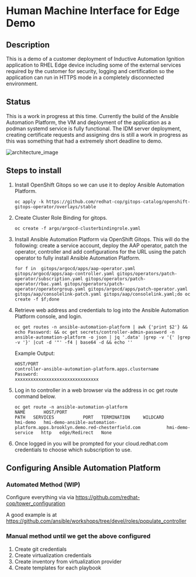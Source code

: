 # Human Machine Interface for Edge Demo

## Description

This is a demo of a customer deployment of Inductive Automation Ignition application to RHEL Edge device including some of the external services required by the customer for security, logging and certification so the application can run in HTTPS mode in a completely disconnected environment.

## Status

This is a work in progress at this time. Currently the build of the Ansible Automation Platform, the VM and deployment of the application as a podman systemd service is fully functional. The IDM server deployment, creating certificate requests and assigning dns is still a work in progress as this was something that had a extremely short deadline to demo.

![architecture_image](images/hmi-demo.png)

## Steps to install

1. Install OpenShift Gitops so we can use it to deploy Ansible Automation Platform.

    ```shell
    oc apply -k https://github.com/redhat-cop/gitops-catalog/openshift-gitops-operator/overlays/stable
    ```

2. Create Cluster Role Binding for gitops.

   ```shell
   oc create -f argo/argocd-clusterbindingrole.yaml
   ```

3. Install Ansible Automation Platform via OpenShift Gitops. This will do the following: create a service account, deploy the AAP operator, patch the operator, controller and add configurations for the URL using the patch operator to fully install Ansible Automation Platform.

    ```shell
    for f in  gitops/argocd/apps/aap-operator.yaml gitops/argocd/apps/aap-controller.yaml gitops/operators/patch-operator/subscription.yaml gitops/operators/patch-operator/rbac.yaml gitops/operators/patch-operator/operatorgroup.yaml gitops/argocd/apps/patch-operator.yaml gitops/aap/consolelink-patch.yaml gitops/aap/consolelink.yaml;do oc create -f $f;done
    ```

4. Retrieve web address and credentials to log into the Ansible Automation Platform console, and login.

    ```shell
    oc get routes -n ansible-automation-platform | awk {'print $2'} && echo Password: && oc get secrets/controller-admin-password -n ansible-automation-platform -o json | jq '.data' |grep -v '{' |grep -v '}' |cut -d '"' -f4 | base64 -d && echo ''
    ```

    Example Output:

    ```shell
    HOST/PORT
    controller-ansible-automation-platform.apps.clustername
    Password:
    xxxxxxxxxxxxxxxxxxxxxxxxxxxxxxxx
    ```

4. Log in to controller in a web browser via the address in oc get route command below.

    ```shell
    oc get route -n ansible-automation-platform
    NAME       HOST/PORT                                                                      PATH   SERVICES           PORT   TERMINATION     WILDCARD
    hmi-demo   hmi-demo-ansible-automation-platform.apps.brooklyn.demo.red-chesterfield.com          hmi-demo-service   http   edge/Redirect   None
    ```

5. Once logged in you will be prompted for your cloud.redhat.com credentials to choose which subscription to use.

## Configuring Ansible Automation Platform

### Automated Method (WIP)

Configure everything via via <https://github.com/redhat-cop/tower_configuration>

A good example is at <https://github.com/ansible/workshops/tree/devel/roles/populate_controller>

### Manual method until we get the above configured

1. Create git credentials
2. Create virtualization credentials
3. Create inventory from virtualization provider
4. Create templates for each playbook
